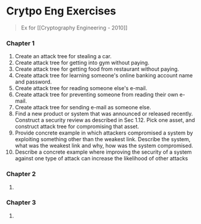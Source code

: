 # Crytpo Eng Exercises

> Ex for [[Cryptography Engineering - 2010]]

### Chapter 1
1. Create an attack tree for stealing a car.
2. Create attack tree for getting into gym without paying.
3. Create attack tree for getting food from restaurant without paying.
4. Create attack tree for learning someone's online banking account name and password.
5. Create attack tree for reading someone else's e-mail.
6. Create attack tree for preventing someone from reading their own e-mail.
7. Create attack tree for sending e-mail as someone else.
8. Find a new product or system that was announced or released recently. Construct a security review as described in Sec 1.12. Pick one asset, and construct attack tree for compromising that asset.
9. Provide concrete example in which attackers compromised a system by exploiting something other than the weakest link. Describe the system, what was the weakest link and why, how was the system compromised.
10. Describe a concrete example where improving the security of a system against one type of attack can increase the likelihood of other attacks


### Chapter 2
1. 

### Chapter 3
1. 

